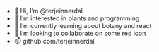 - 👋 Hi, I’m @terjeinnerdal
- 👀 I’m interested in plants and programming
- 🌱 I’m currently learning about botany and react
- 💞️ I’m looking to collaborate on some red icon
- 📫 github.com/terjeinnerdal

<!---
terjeinnerdal/terjeinnerdal is a ✨ special ✨ repository because its `README.md` (this file) appears on your GitHub profile.
You can click the Preview link to take a look at your changes.
--->
